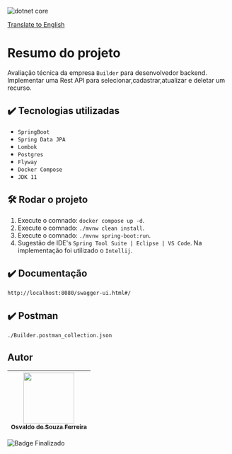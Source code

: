 ![dotnet core](https://github.com/osvaldsoza/ApiFuncional/assets/9426175/d88bdc8e-7cc1-4bd3-bb81-d6e80e7a0c74)

[Translate to English](https://github.com/osvaldsoza/builder-api/blob/main/README.md)

# Resumo do projeto 
Avaliação técnica da empresa ``Builder`` para desenvolvedor backend.  
Implementar uma Rest API para selecionar,cadastrar,atualizar e deletar um recurso.

## ✔️ Tecnologias utilizadas
* ``SpringBoot``
* ``Spring Data JPA``
* ``Lombok``
* ``Postgres``
* ``Flyway``
* ``Docker Compose``
* ``JDK 11``

## 🛠️ Rodar o projeto
1. Execute o comnado: ``docker compose up -d``.
1. Execute o comnado: ``./mvnw clean install``.
1. Execute o comnado: ``./mvnw spring-boot:run``.
1. Sugestão de IDE's ``Spring Tool Suite | Eclipse | VS Code``. Na implementação foi utilizado o ``Intellij``.

## ✔️ Documentação
``http://localhost:8080/swagger-ui.html#/``

## ✔️ Postman
``./Builder.postman_collection.json``

## Autor

| [<img loading="lazy" src="https://github.com/osvaldsoza/ApiFuncional/assets/9426175/cba31f2b-3b5d-4a6d-ab6d-39583efe752b" width=115><br><sub>Osvaldo de Souza Ferreira</sub>](https://github.com/camilafernanda) 
| :---:

![Badge Finalizado](http://img.shields.io/static/v1?label=STATUS&message=FINALIZADO&color=GREEN&style=for-the-badge)

